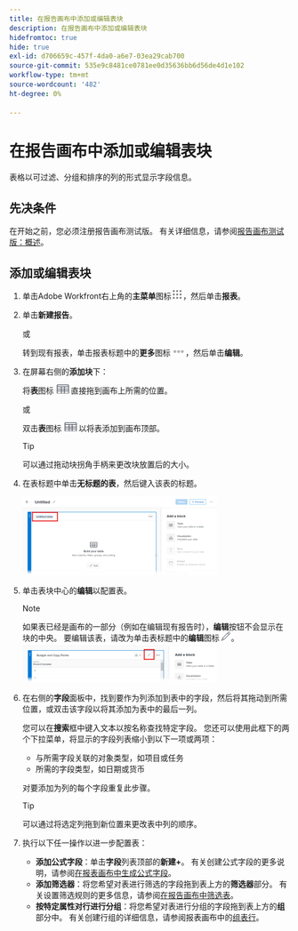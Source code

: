 ```yaml
---
title: 在报告画布中添加或编辑表块
description: 在报告画布中添加或编辑表块
hidefromtoc: true
hide: true
exl-id: d706659c-457f-4da0-a6e7-03ea29cab700
source-git-commit: 535e9c8481ce0781ee0d35636bb6d56de4d1e102
workflow-type: tm+mt
source-wordcount: '482'
ht-degree: 0%

---
```


# 在报告画布中添加或编辑表块

表格以可过滤、分组和排序的列的形式显示字段信息。

## 先决条件

在开始之前，您必须注册报告画布测试版。 有关详细信息，请参阅[报告画布测试版：概述](/help/quicksilver/product-announcements/betas/canvas-dashboards-beta/reporting-canvas-beta-overview.md)。

## 添加或编辑表块

1. 单击Adobe Workfront右上角的&#x200B;**主菜单**&#x200B;图标![](assets/main-menu-icon.png)，然后单击&#x200B;**报表**。
1. 单击&#x200B;**新建报告**。

   或

   转到现有报表，单击报表标题中的&#x200B;**更多**&#x200B;图标![](assets/more-icon-27x15.png)，然后单击&#x200B;**编辑**。

1. 在屏幕右侧的&#x200B;**添加块**&#x200B;下：

   将&#x200B;**表**&#x200B;图标![](assets/table-icon.png)直接拖到画布上所需的位置。

   或

   双击&#x200B;**表**&#x200B;图标![](assets/table-icon.png)以将表添加到画布顶部。

   >[!TIP]
   >
   >可以通过拖动块拐角手柄来更改块放置后的大小。

1. 在表标题中单击&#x200B;**无标题的表**，然后键入该表的标题。

   ![](assets/table-name-350x142.png)

1. 单击表块中心的&#x200B;**编辑**&#x200B;以配置表。

   >[!NOTE]
   >
   >如果表已经是画布的一部分（例如在编辑现有报告时），**编辑**&#x200B;按钮不会显示在块的中央。 要编辑该表，请改为单击表标题中的&#x200B;**编辑**&#x200B;图标![](assets/edit-icon.png)。
   >![](assets/edit-icon-table-header-350x71.png)

1. 在右侧的&#x200B;**字段**&#x200B;面板中，找到要作为列添加到表中的字段，然后将其拖动到所需位置，或双击该字段以将其添加为表中的最后一列。

   您可以在&#x200B;**搜索**&#x200B;框中键入文本以按名称查找特定字段。 您还可以使用此框下的两个下拉菜单，将显示的字段列表缩小到以下一项或两项：

   * 与所需字段关联的对象类型，如项目或任务
   * 所需的字段类型，如日期或货币

   对要添加为列的每个字段重复此步骤。

   >[!TIP]
   >
   >可以通过将选定列拖到新位置来更改表中列的顺序。

1. 执行以下任一操作以进一步配置表：

   * **添加公式字段**：单击&#x200B;**字段**&#x200B;列表顶部的&#x200B;**新建+**。 有关创建公式字段的更多说明，请参阅[在报表画布中生成公式字段](../../../reports-and-dashboards/reporting-canvas/table-blocks/create-formula-field.md)。
   * **添加筛选器**：将您希望对表进行筛选的字段拖到表上方的&#x200B;**筛选器**&#x200B;部分。 有关设置筛选规则的更多信息，请参阅[在报告画布中筛选表](../../../reports-and-dashboards/reporting-canvas/table-blocks/configure-filter-rules-for-table.md)。
   * **按特定属性对行进行分组**：将您希望对表进行分组的字段拖到表上方的&#x200B;**组**&#x200B;部分中。 有关创建行组的详细信息，请参阅报表画布中的[组表行](../../../reports-and-dashboards/reporting-canvas/table-blocks/group-rows-in-table.md)。
